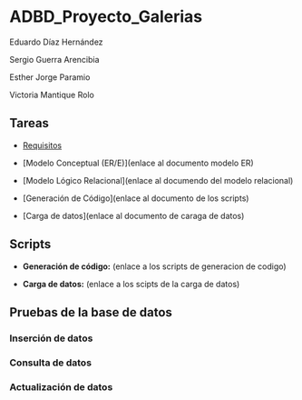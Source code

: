# ADBD_Proyecto_Galerias

Eduardo Díaz Hernández

Sergio Guerra Arencibia

Esther Jorge Paramio

Victoria Mantique Rolo

## Tareas

- [Requisitos](Documentación/RequisitosGalería.pdf)

- [Modelo Conceptual (ER/E)](enlace al documento modelo ER)

- [Modelo Lógico Relacional](enlace al documendo del modelo relacional)

- [Generación de Código](enlace al documento de los scripts)

- [Carga de datos](enlace al documento de caraga de datos)

## Scripts

- **Generación de código:** (enlace a los scripts de generacion de codigo)

- **Carga de datos:** (enlace a los scipts de la carga de datos)

## Pruebas de la base de datos

### Inserción de datos

### Consulta de datos 

### Actualización de datos